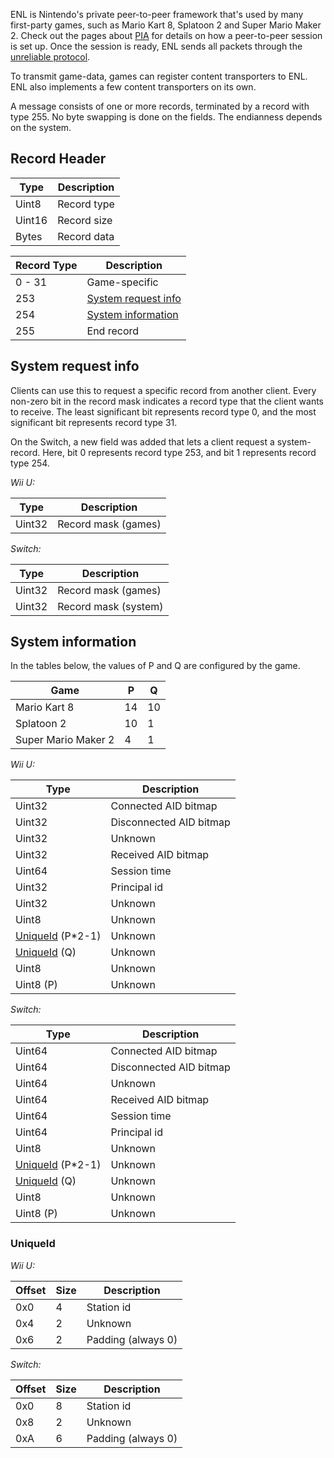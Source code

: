 ENL is Nintendo's private peer-to-peer framework that's used by many first-party games, such as Mario Kart 8, Splatoon 2 and Super Mario Maker 2. Check out the pages about [PIA](PIA-Overview) for details on how a peer-to-peer session is set up. Once the session is ready, ENL sends all packets through the [unreliable protocol](Unreliable-Protocol).

To transmit game-data, games can register content transporters to ENL. ENL also implements a few content transporters on its own.

A message consists of one or more records, terminated by a record with type 255. No byte swapping is done on the fields. The endianness depends on the system.

## Record Header
| Type | Description |
| --- | --- |
| Uint8 | Record type |
| Uint16 | Record size |
| Bytes | Record data |

| Record Type | Description |
| --- | --- |
| 0 - 31 | Game-specific |
| 253 | [System request info](#system-request-info) |
| 254 | [System information](#system-information) |
| 255 | End record |

## System request info
Clients can use this to request a specific record from another client. Every non-zero bit in the record mask indicates a record type that the client wants to receive. The least significant bit represents record type 0, and the most significant bit represents record type 31.

On the Switch, a new field was added that lets a client request a system-record. Here, bit 0 represents record type 253, and bit 1 represents record type 254.

*Wii U:*

| Type | Description |
| --- | --- |
| Uint32 | Record mask (games) |

*Switch:*

| Type | Description |
| --- | --- |
| Uint32 | Record mask (games) |
| Uint32 | Record mask (system) |

## System information
In the tables below, the values of P and Q are configured by the game.

| Game | P | Q |
| --- | --- | --- |
| Mario Kart 8 | 14 | 10 |
| Splatoon 2 | 10 | 1 |
| Super Mario Maker 2 | 4 | 1 |

*Wii U:*

| Type | Description |
| --- | --- |
| Uint32 | Connected AID bitmap |
| Uint32 | Disconnected AID bitmap |
| Uint32 | Unknown |
| Uint32 | Received AID bitmap |
| Uint64 | Session time |
| Uint32 | Principal id |
| Uint32 | Unknown |
| Uint8 | Unknown |
| [UniqueId](#uniqueid) (P*2-1) | Unknown |
| [UniqueId](#uniqueid) (Q) | Unknown |
| Uint8 | Unknown |
| Uint8 (P) | Unknown |

*Switch:*

| Type | Description |
| --- | --- |
| Uint64 | Connected AID bitmap |
| Uint64 | Disconnected AID bitmap |
| Uint64 | Unknown |
| Uint64 | Received AID bitmap |
| Uint64 | Session time |
| Uint64 | Principal id |
| Uint8 | Unknown |
| [UniqueId](#uniqueid) (P*2-1) | Unknown |
| [UniqueId](#uniqueid) (Q) | Unknown |
| Uint8 | Unknown |
| Uint8 (P) | Unknown |

### UniqueId
*Wii U:*

| Offset | Size | Description |
| --- | --- | --- |
| 0x0 | 4 | Station id |
| 0x4 | 2 | Unknown |
| 0x6 | 2 | Padding (always 0) |

*Switch:*

| Offset | Size | Description |
| --- | --- | --- |
| 0x0 | 8 | Station id |
| 0x8 | 2 | Unknown |
| 0xA | 6 | Padding (always 0) |
